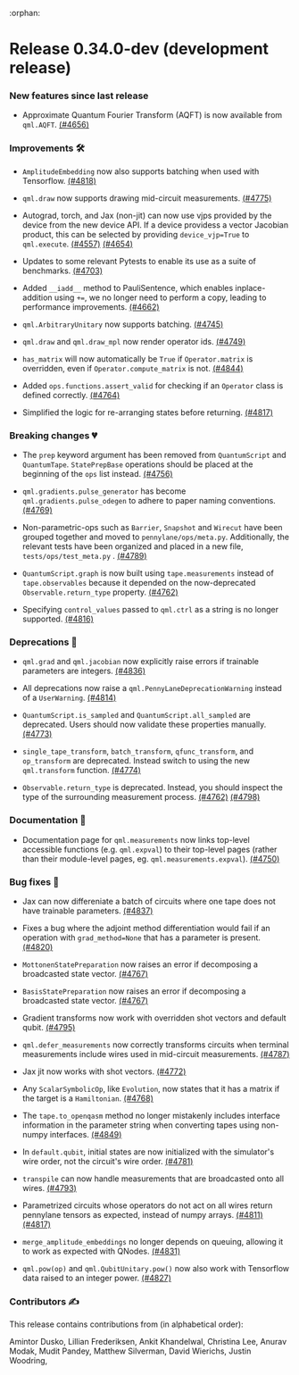 :orphan:

# Release 0.34.0-dev (development release)

<h3>New features since last release</h3>

* Approximate Quantum Fourier Transform (AQFT) is now available from `qml.AQFT`.
  [(#4656)](https://github.com/PennyLaneAI/pennylane/pull/4656)

<h3>Improvements 🛠</h3>

* `AmplitudeEmbedding` now also supports batching when used with Tensorflow.
  [(#4818)](https://github.com/PennyLaneAI/pennylane/pull/4818)

* `qml.draw` now supports drawing mid-circuit measurements.
  [(#4775)](https://github.com/PennyLaneAI/pennylane/pull/4775)

* Autograd, torch, and Jax (non-jit) can now use vjps provided by the device from the new device API. If a device providess
  a vector Jacobian product, this can be selected by providing `device_vjp=True` to
  `qml.execute`.
  [(#4557)](https://github.com/PennyLaneAI/pennylane/pull/4557)
  [(#4654)](https://github.com/PennyLaneAI/pennylane/pull/4654)

* Updates to some relevant Pytests to enable its use as a suite of benchmarks.
  [(#4703)](https://github.com/PennyLaneAI/pennylane/pull/4703)

* Added `__iadd__` method to PauliSentence, which enables inplace-addition using `+=`, we no longer need to perform a copy, leading to performance improvements.
  [(#4662)](https://github.com/PennyLaneAI/pennylane/pull/4662) 

* `qml.ArbitraryUnitary` now supports batching.
  [(#4745)](https://github.com/PennyLaneAI/pennylane/pull/4745)

* `qml.draw` and `qml.draw_mpl` now render operator ids.
  [(#4749)](https://github.com/PennyLaneAI/pennylane/pull/4749)

* `has_matrix` will now automatically be `True` if `Operator.matrix` is overridden, even if
  `Operator.compute_matrix` is not.
  [(#4844)](https://github.com/PennyLaneAI/pennylane/pull/4844)

* Added `ops.functions.assert_valid` for checking if an `Operator` class is defined correctly.
  [(#4764)](https://github.com/PennyLaneAI/pennylane/pull/4764)

* Simplified the logic for re-arranging states before returning.
  [(#4817)](https://github.com/PennyLaneAI/pennylane/pull/4817)

<h3>Breaking changes 💔</h3>

* The `prep` keyword argument has been removed from `QuantumScript` and `QuantumTape`.
  `StatePrepBase` operations should be placed at the beginning of the `ops` list instead.
  [(#4756)](https://github.com/PennyLaneAI/pennylane/pull/4756)

* `qml.gradients.pulse_generator` has become `qml.gradients.pulse_odegen` to adhere to paper naming conventions.
  [(#4769)](https://github.com/PennyLaneAI/pennylane/pull/4769)

* Non-parametric-ops such as `Barrier`, `Snapshot` and `Wirecut` have been grouped together and moved to `pennylane/ops/meta.py`.
  Additionally, the relevant tests have been organized and placed in a new file, `tests/ops/test_meta.py` .
  [(#4789)](https://github.com/PennyLaneAI/pennylane/pull/4789)
  
* `QuantumScript.graph` is now built using `tape.measurements` instead of `tape.observables`
  because it depended on the now-deprecated `Observable.return_type` property.
  [(#4762)](https://github.com/PennyLaneAI/pennylane/pull/4762)

* Specifying `control_values` passed to `qml.ctrl` as a string is no longer supported.
  [(#4816)](https://github.com/PennyLaneAI/pennylane/pull/4816)

<h3>Deprecations 👋</h3>

* `qml.grad` and `qml.jacobian` now explicitly raise errors if trainable parameters are integers.
  [(#4836)](https://github.com/PennyLaneAI/pennylane/pull/4836)

* All deprecations now raise a `qml.PennyLaneDeprecationWarning` instead of a `UserWarning`.
  [(#4814)](https://github.com/PennyLaneAI/pennylane/pull/4814)

* `QuantumScript.is_sampled` and `QuantumScript.all_sampled` are deprecated.
  Users should now validate these properties manually.
  [(#4773)](https://github.com/PennyLaneAI/pennylane/pull/4773)

* `single_tape_transform`, `batch_transform`, `qfunc_transform`, and `op_transform` are deprecated.
  Instead switch to using the new `qml.transform` function.
  [(#4774)](https://github.com/PennyLaneAI/pennylane/pull/4774)

* `Observable.return_type` is deprecated. Instead, you should inspect the type
  of the surrounding measurement process.
  [(#4762)](https://github.com/PennyLaneAI/pennylane/pull/4762)
  [(#4798)](https://github.com/PennyLaneAI/pennylane/pull/4798)

<h3>Documentation 📝</h3>

* Documentation page for `qml.measurements` now links top-level accessible functions (e.g. `qml.expval`) 
  to their top-level pages (rather than their module-level pages, eg. `qml.measurements.expval`).
  [(#4750)](https://github.com/PennyLaneAI/pennylane/pull/4750)

<h3>Bug fixes 🐛</h3>

* Jax can now differeniate a batch of circuits where one tape does not have trainable parameters.
  [(#4837)](https://github.com/PennyLaneAI/pennylane/pull/4837)

* Fixes a bug where the adjoint method differentiation would fail if
  an operation with `grad_method=None` that has a parameter is present.
  [(#4820)](https://github.com/PennyLaneAI/pennylane/pull/4820)
  
* `MottonenStatePreparation` now raises an error if decomposing a broadcasted state vector.
  [(#4767)](https://github.com/PennyLaneAI/pennylane/pull/4767)

* `BasisStatePreparation` now raises an error if decomposing a broadcasted state vector.
  [(#4767)](https://github.com/PennyLaneAI/pennylane/pull/4767)

* Gradient transforms now work with overridden shot vectors and default qubit.
  [(#4795)](https://github.com/PennyLaneAI/pennylane/pull/4795)

* `qml.defer_measurements` now correctly transforms circuits when terminal measurements include wires
  used in mid-circuit measurements.
  [(#4787)](https://github.com/PennyLaneAI/pennylane/pull/4787)

* Jax jit now works with shot vectors.
  [(#4772)](https://github.com/PennyLaneAI/pennylane/pull/4772/)

* Any `ScalarSymbolicOp`, like `Evolution`, now states that it has a matrix if the target
  is a `Hamiltonian`.
  [(#4768)](https://github.com/PennyLaneAI/pennylane/pull/4768)

* The `tape.to_openqasm` method no longer mistakenly includes interface information in the parameter 
  string when converting tapes using non-numpy interfaces.
  [(#4849)](https://github.com/PennyLaneAI/pennylane/pull/4849)

* In `default.qubit`, initial states are now initialized with the simulator's wire order, not the circuit's
  wire order.
  [(#4781)](https://github.com/PennyLaneAI/pennylane/pull/4781)

* `transpile` can now handle measurements that are broadcasted onto all wires.
  [(#4793)](https://github.com/PennyLaneAI/pennylane/pull/4793)

* Parametrized circuits whose operators do not act on all wires return pennylane tensors as
  expected, instead of numpy arrays.
  [(#4811)](https://github.com/PennyLaneAI/pennylane/pull/4811)
  [(#4817)](https://github.com/PennyLaneAI/pennylane/pull/4817)

* `merge_amplitude_embeddings` no longer depends on queuing, allowing it to work as expected
  with QNodes.
  [(#4831)](https://github.com/PennyLaneAI/pennylane/pull/4831)

* `qml.pow(op)` and `qml.QubitUnitary.pow()` now also work with Tensorflow data raised to an
  integer power.
  [(#4827)](https://github.com/PennyLaneAI/pennylane/pull/4827)


<h3>Contributors ✍️</h3>

This release contains contributions from (in alphabetical order):

Amintor Dusko,
Lillian Frederiksen,
Ankit Khandelwal,
Christina Lee,
Anurav Modak,
Mudit Pandey,
Matthew Silverman,
David Wierichs,
Justin Woodring,

